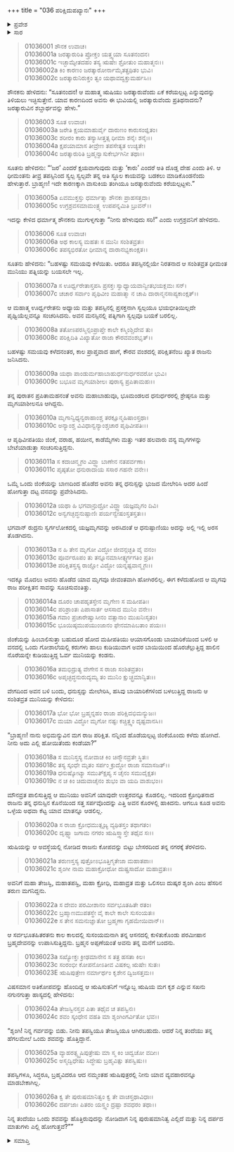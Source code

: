 +++
title = "036 ಪರಿಕ್ಷಿದುಪಖ್ಯಾನಃ"
+++

<details><summary>ಪ್ರವೇಶ</summary>


।।   ಓಂ ಓಂ ನಮೋ ನಾರಾಯಣಾಯ।।   ಶ್ರೀ ವೇದವ್ಯಾಸಾಯ ನಮಃ ।।

ಶ್ರೀ ಕೃಷ್ಣದ್ವೈಪಾಯನ ವೇದವ್ಯಾಸ ವಿರಚಿತ  

**ಶ್ರೀ ಮಹಾಭಾರತ**

**ಆದಿ ಪರ್ವ**

**ಆಸ್ತೀಕ ಪರ್ವ**

**ಅಧ್ಯಾಯ 36**

</details>


<details><summary>ಸಾರ</summary>
“ಜರಾತ್ಕಾರು”ವಿನ ಶಬ್ಧಾರ್ಥ ಮತ್ತು ಅವನ ತಪಸ್ಸು (1-7). ಪರಿಕ್ಷಿತನು ಬೇಟೆಗೆ ಹೋದಾಗ ಜಿಂಕೆಯನ್ನು ಹುಡುಕುತ್ತಾ ಋಷಿಯೋರ್ವನಿಗೆ ಅಪಮಾನಿಸಿದುದು (8-20). ಋಷಿಯ ಮಗನಿಗೆ ಈ ಅಪಮಾನದ ಕುರಿತು ತಿಳಿದುದು (21-26).

</details>



> 01036001 ಶೌನಕ ಉವಾಚ।  
01036001a ಜರತ್ಕಾರುರಿತಿ ಪ್ರೋಕ್ತಂ ಯತ್ತ್ವಯಾ ಸೂತನಂದನ।  
01036001c ಇಚ್ಛಾಮ್ಯೇತದಹಂ ತಸ್ಯ ಋಷೇಃ ಶ್ರೋತುಂ ಮಹಾತ್ಮನಃ।।  
01036002a ಕಿಂ ಕಾರಣಂ ಜರತ್ಕಾರೋರ್ನಾಮೈತತ್ಪ್ರಥಿತಂ ಭುವಿ।  
01036002c ಜರತ್ಕಾರುನಿರುಕ್ತಂ ತ್ವಂ ಯಥಾವದ್ವಕ್ತುಮರ್ಹಸಿ।।

ಶೌನಕನು ಹೇಳಿದನು: “ಸೂತನಂದನ! ಆ ಮಹಾತ್ಮ ಋಷಿಯು ಜರತ್ಕಾರುವೆಂದು ಏಕೆ ಕರೆಯಲ್ಪಟ್ಟ ಎನ್ನುವುದನ್ನು ತಿಳಿಯಲು ಇಚ್ಛಿಸುತ್ತೇನೆ. ಯಾವ ಕಾರಣದಿಂದ ಅವನು ಈ ಭುವಿಯಲ್ಲಿ ಜರತ್ಕಾರುವೆಂದು ಪ್ರತಿಥನಾದನು? ಜರತ್ಕಾರುವಿನ ಶಬ್ದಾರ್ಥವನ್ನು ಹೇಳು.”

> 01036003 ಸೂತ ಉವಾಚ।  
01036003a ಜರೇತಿ ಕ್ಷಯಮಾಹುರ್ವೈ ದಾರುಣಂ ಕಾರುಸಂಜ್ಞಿತಂ।  
01036003c ಶರೀರಂ ಕಾರು ತಸ್ಯಾಸೀತ್ತತ್ಸ ಧೀಮಾ ಶನೈಃ ಶನೈಃ।।  
01036004a ಕ್ಷಪಯಾಮಾಸ ತೀವ್ರೇಣ ತಪಸೇತ್ಯತ ಉಚ್ಯತೇ।  
01036004c ಜರತ್ಕಾರುರಿತಿ ಬ್ರಹ್ಮನ್ವಾಸುಕೇರ್ಭಗಿನೀ ತಥಾ।।

ಸೂತನು ಹೇಳಿದನು: “‘ಜರ’ ಎಂದರೆ ಕ್ಷಯವಾಗುವುದು ಮತ್ತು ‘ಕಾರು’ ಎಂದರೆ ಅತಿ ದೊಡ್ಡ ದೇಹ ಎಂದು ತಿಳಿ. ಆ ಧೀಮಂತನು ತೀವ್ರ ತಪಸ್ಸಿನಿಂದ ಸ್ವಲ್ಪ ಸ್ವಲ್ಪವೇ ತನ್ನ ಅತಿ ಸ್ಥೂಲ ಕಾಯವನ್ನು ಬಡಕಲು ಮಾಡಿಕೊಂಡನೆಂದು ಹೇಳುತ್ತಾರೆ. ಬ್ರಾಹ್ಮಣ! ಇದೇ ಕಾರಣಕ್ಕಾಗಿ ವಾಸುಕಿಯ ತಂಗಿಯೂ ಜರತ್ಕಾರುವೆಂದು ಕರೆಯಲ್ಪಟ್ಟಳು.”

> 01036005a ಏವಮುಕ್ತಸ್ತು ಧರ್ಮಾತ್ಮಾ ಶೌನಕಃ ಪ್ರಾಹಸತ್ತದಾ।  
01036005c ಉಗ್ರಶ್ರವಸಮಾಮಂತ್ರ್ಯ ಉಪಪನ್ನಮಿತಿ ಬ್ರುವನ್।।

ಇದನ್ನು ಕೇಳಿದ ಧರ್ಮಾತ್ಮ ಶೌನಕನು ಮುಗುಳ್ನಗುತ್ತಾ “ನೀನು ಹೇಳುವುದು ಸರಿ!” ಎಂದು ಉಗ್ರಶ್ರವನಿಗೆ ಹೇಳಿದನು.

> 01036006 ಸೂತ ಉವಾಚ।  
01036006a ಅಥ ಕಾಲಸ್ಯ ಮಹತಃ ಸ ಮುನಿಃ ಸಂಶಿತವ್ರತಃ।  
01036006c ತಪಸ್ಯಭಿರತೋ ಧೀಮಾನ್ನ ದಾರಾನಭ್ಯಕಾಂಕ್ಷತ।।

ಸೂತನು ಹೇಳಿದನು: “ಬಹಳಷ್ಟು ಸಮಯವು ಕಳೆಯಿತು. ಆದರೂ ತಪಸ್ಸಿನಲ್ಲಿಯೇ ನಿರತನಾದ ಆ ಸಂಶಿತವ್ರತ ಧೀಮಂತ ಮುನಿಯು ಪತ್ನಿಯನ್ನು ಬಯಸಲೇ ಇಲ್ಲ.

> 01036007a ಸ ಊರ್ಧ್ವರೇತಾಸ್ತಪಸಿ ಪ್ರಸಕ್ತಃ ಸ್ವಾಧ್ಯಾಯವಾನ್ವೀತಭಯಕ್ಲಮಃ ಸನ್।  
01036007c ಚಚಾರ ಸರ್ವಾಂ ಪೃಥಿವೀಂ ಮಹಾತ್ಮಾ ನ ಚಾಪಿ ದಾರಾನ್ಮನಸಾಪ್ಯಕಾಂಕ್ಷತ್।।

ಆ ಮಹಾತ್ಮ ಊರ್ಧ್ವರೇತನು ಅಧ್ಯಾಯ ಮತ್ತು ತಪಸ್ಸಿನಲ್ಲಿ ಪ್ರಸಕ್ತನಾಗಿ ಸ್ವಲ್ಪಯೂ ಭಯಭೀತಿಯಿಲ್ಲದೇ ಪೃಥ್ವಿಯೆಲ್ಲವನ್ನೂ ಸಂಚರಿಸಿದನು. ಅವನ ಮನಸ್ಸಿನಲ್ಲಿ ಪತ್ನಿಗಾಗಿ ಸ್ವಲ್ಪವೂ ಬಯಕೆ ಬರಲಿಲ್ಲ.

> 01036008a ತತೋಽಪರಸ್ಮಿನ್ಸಂಪ್ರಾಪ್ತೇ ಕಾಲೇ ಕಸ್ಮಿಂಶ್ಚಿದೇವ ತು।  
01036008c ಪರಿಕ್ಷಿದಿತಿ ವಿಖ್ಯಾತೋ ರಾಜಾ ಕೌರವವಂಶಭೃತ್।।

ಬಹಳಷ್ಟು ಸಮಯವು ಕಳೆದನಂತರ, ಕಾಲ ಪ್ರಾಪ್ತವಾದ ಹಾಗೆ, ಕೌರವ ವಂಶದಲ್ಲಿ ಪರಿಕ್ಷಿತನೆಂಬ ಖ್ಯಾತ ರಾಜನು ಜನಿಸಿದನು.

> 01036009a ಯಥಾ ಪಾಂಡುರ್ಮಹಾಬಾಹುರ್ಧನುರ್ಧರವರೋ ಭುವಿ।  
01036009c ಬಭೂವ ಮೃಗಯಾಶೀಲಃ ಪುರಾಸ್ಯ ಪ್ರಪಿತಾಮಹಃ।।

ತನ್ನ ಪುರಾತನ ಪ್ರಪಿತಾಮಹನಂತೆ ಅವನು ಮಹಾಬಾಹುವೂ, ಭೂಮಂಡಲದ ಧನುರ್ಧರರಲ್ಲಿ ಶ್ರೇಷ್ಠನೂ ಮತ್ತು ಮೃಗಯಾಶೀಲನೂ ಆಗಿದ್ದನು.

> 01036010a ಮೃಗಾನ್ವಿಧ್ಯನ್ವರಾಹಾಂಶ್ಚ ತರಕ್ಷೂನ್ಮಹಿಷಾಂಸ್ತಥಾ।   
01036010c ಅನ್ಯಾಂಶ್ಚ ವಿವಿಧಾನ್ವನ್ಯಾಂಶ್ಚಚಾರ ಪೃಥಿವೀಪತಿಃ।।

ಆ ಪೃಥಿವೀಪತಿಯು ಜಿಂಕೆ, ವರಾಹ, ಹಯೀನ, ಕಾಡೆಮ್ಮೆಗಳು ಮತ್ತು ಇತರ ಹಲವಾರು ವನ್ಯ ಮೃಗಗಳನ್ನು ಬೇಟೆಯಾಡುತ್ತಾ ಸಂಚರಿಸುತ್ತಿದ್ದನು.

> 01036011a ಸ ಕದಾಚಿನ್ಮೃಗಂ ವಿದ್ಧ್ವಾ ಬಾಣೇನ ನತಪರ್ವಣಾ।  
01036011c ಪೃಷ್ಠತೋ ಧನುರಾದಾಯ ಸಸಾರ ಗಹನೇ ವನೇ।।

ಒಮ್ಮೆ ಒಂದು ಜಿಂಕೆಯನ್ನು ಬಾಣದಿಂದ ಹೊಡೆದ ಅವನು ತನ್ನ ಧನುಸ್ಸನ್ನು ಭುಜದ ಮೇಲೇರಿಸಿ ಅದರ ಹಿಂದೆ ಹೋಗುತ್ತಾ ದಟ್ಟ ವನವನ್ನು ಪ್ರವೇಶಿಸಿದನು.

> 01036012a ಯಥಾ ಹಿ ಭಗವಾನ್ರುದ್ರೋ ವಿದ್ಧ್ವಾ ಯಜ್ಞಮೃಗಂ ದಿವಿ।  
01036012c ಅನ್ವಗಚ್ಛದ್ಧನುಷ್ಪಾಣಿಃ ಪರ್ಯನ್ವೇಷಂಸ್ತತಸ್ತತಃ।।

ಭಗವಾನ್ ರುದ್ರನು ಸ್ವರ್ಗಲೋಕದಲ್ಲಿ ಯಜ್ಞಮೃಗವನ್ನು ಅರಸಿದಂತೆ ಆ ಧನುಷ್ಪಾಣಿಯು ಅದನ್ನು ಅಲ್ಲಿ ಇಲ್ಲಿ ಅರಸ ತೊಡಗಿದನು.

> 01036013a ನ ಹಿ ತೇನ ಮೃಗೋ ವಿದ್ಧೋ ಜೀವನ್ಗಚ್ಛತಿ ವೈ ವನಂ।  
01036013c ಪೂರ್ವರೂಪಂ ತು ತನ್ನೂನಮಾಸೀತ್ಸ್ವರ್ಗಗತಿಂ ಪ್ರತಿ।  
01036013e ಪರಿಕ್ಷಿತಸ್ತಸ್ಯ ರಾಜ್ಞೋ ವಿದ್ಧೋ ಯನ್ನಷ್ಟವಾನ್ಮೃಗಃ।।

ಇದಕ್ಕೂ ಮೊದಲು ಅವನು ಹೊಡೆದ ಯಾವ ಮೃಗವೂ ಜೀವಂತವಾಗಿ ಹೋಗಿರಲಿಲ್ಲ. ಈಗ ಕಳೆದುಹೋದ ಆ ಮೃಗವು ರಾಜ ಪರೀಕ್ಷಿತನ ಸಾವನ್ನು ಸೂಚಿಸುವಂತಿತ್ತು.

> 01036014a ದೂರಂ ಚಾಪಹೃತಸ್ತೇನ ಮೃಗೇಣ ಸ ಮಹೀಪತಿಃ।  
01036014c ಪರಿಶ್ರಾಂತಃ ಪಿಪಾಸಾರ್ತ ಆಸಸಾದ ಮುನಿಂ ವನೇ।।  
01036015a ಗವಾಂ ಪ್ರಚಾರೇಷ್ವಾಸೀನಂ ವತ್ಸಾನಾಂ ಮುಖನಿಃಸೃತಂ।  
01036015c ಭೂಯಿಷ್ಠಮುಪಯುಂಜಾನಂ ಫೇನಮಾಪಿಬತಾಂ ಪಯಃ।।

ಜಿಂಕೆಯನ್ನು ಹಿಂಬಾಲಿಸುತ್ತಾ ಬಹುದೂರ ಹೋದ ಮಹೀಪತಿಯು ಆಯಾಸಗೊಂಡು ಬಾಯಾರಿಕೆಯಿಂದ ಬಳಲಿ ಆ ವನದಲ್ಲಿ ಒಂದು ಗೋಶಾಲೆಯಲ್ಲಿ ಕರುಗಳು ಹಾಲು ಕುಡಿಯುವಾಗ ಅವರ ಬಾಯಿಯಿಂದ ಹೊರಚೆಲ್ಲುತ್ತಿದ್ದ ಹಾಲಿನ ನೊರೆಯನ್ನೇ ಕುಡಿಯುತ್ತಿದ್ದ ಓರ್ವ ಮುನಿಯನ್ನು ಕಂಡನು.

> 01036016a ತಮಭಿದ್ರುತ್ಯ ವೇಗೇನ ಸ ರಾಜಾ ಸಂಶಿತವ್ರತಂ।  
01036016c ಅಪೃಚ್ಛದ್ಧನುರುದ್ಯಮ್ಯ ತಂ ಮುನಿಂ ಕ್ಷುಚ್ಛ್ರಮಾನ್ವಿತಃ।।

ವೇಗದಿಂದ ಅವನ ಬಳಿ ಬಂದು, ಧನುಸ್ಸನ್ನು ಮೇಲೇರಿಸಿ, ಹಸಿವು ಬಾಯಾರಿಕೆಗಳಿಂದ ಬಳಲುತ್ತಿದ್ದ ರಾಜನು ಆ ಸಂಶಿತವ್ರತ ಮುನಿಯನ್ನು ಕೇಳಿದನು:

> 01036017a ಭೋ ಭೋ ಬ್ರಹ್ಮನ್ನಹಂ ರಾಜಾ ಪರಿಕ್ಷಿದಭಿಮನ್ಯುಜಃ।   
01036017c ಮಯಾ ವಿದ್ಧೋ ಮೃಗೋ ನಷ್ಟಃ ಕಚ್ಚಿತ್ತ್ವಂ ದೃಷ್ಟವಾನಸಿ।।

“ಬ್ರಾಹ್ಮಣ! ನಾನು ಅಭಿಮನ್ಯುವಿನ ಮಗ ರಾಜ ಪರಿಕ್ಷಿತ. ನನ್ನಿಂದ ಹೊಡೆಯಲ್ಪಟ್ಟ ಜಿಂಕೆಯೊಂದು ಕಳೆದು ಹೋಗಿದೆ. ನೀನು ಅದು ಎಲ್ಲಿ ಹೋಯಿತೆಂದು ಕಂಡೆಯಾ?”

> 01036018a ಸ ಮುನಿಸ್ತಸ್ಯ ನೋವಾಚ ಕಿಂ ಚಿನ್ಮೌನವ್ರತೇ ಸ್ಥಿತಃ।  
01036018c ತಸ್ಯ ಸ್ಕಂಧೇ ಮೃತಂ ಸರ್ಪಂ ಕ್ರುದ್ಧೋ ರಾಜಾ ಸಮಾಸಜತ್।।  
01036019a ಧನುಷ್ಕೋಟ್ಯಾ ಸಮುತ್ಕ್ಷಿಪ್ಯ ಸ ಚೈನಂ ಸಮುದೈಕ್ಷತ।   
01036019c ನ ಚ ಕಿಂ ಚಿದುವಾಚೈನಂ ಶುಭಂ ವಾ ಯದಿ ವಾಶುಭಂ।।

ಮೌನವ್ರತ ಪಾಲಿಸುತ್ತಿದ್ದ ಆ ಮುನಿಯು ಅವನಿಗೆ ಯಾವುದೇ ಉತ್ತರವನ್ನೂ ಕೊಡಲಿಲ್ಲ. ಇದರಿಂದ ಕ್ರೋಧಿತನಾದ ರಾಜನು ತನ್ನ ಧನುಸ್ಸಿನ ಕೊನೆಯಿಂದ ಸತ್ತ ಸರ್ಪವೊಂದನ್ನು ಎತ್ತಿ ಅವನ ಕೊರಳಲ್ಲಿ ಹಾಕಿದನು. ಆಗಲೂ ಕೂಡ ಅವನು ಒಳ್ಳೆಯ ಅಥವಾ ಕೆಟ್ಟ ಯಾವ ಮಾತನ್ನೂ ಆಡಲಿಲ್ಲ.

> 01036020a ಸ ರಾಜಾ ಕ್ರೋಧಮುತ್ಸೃಜ್ಯ ವ್ಯಥಿತಸ್ತಂ ತಥಾಗತಂ।  
01036020c ದೃಷ್ಟ್ವಾ ಜಗಾಮ ನಗರಂ ಋಷಿಸ್ತ್ವಾಸ್ತೇ ತಥೈವ ಸಃ।।

ಋಷಿಯನ್ನು ಆ ಅವಸ್ಥೆಯಲ್ಲಿ ನೋಡಿದ ರಾಜನು ಕೋಪವನ್ನು ಬಿಟ್ಟು ಬೇಸರದಿಂದ ತನ್ನ ನಗರಕ್ಕೆ ತೆರಳಿದನು.

> 01036021a ತರುಣಸ್ತಸ್ಯ ಪುತ್ರೋಽಭೂತ್ತಿಗ್ಮತೇಜಾ ಮಹಾತಪಾಃ।  
01036021c ಶೃಂಗೀ ನಾಮ ಮಹಾಕ್ರೋಧೋ ದುಷ್ಪ್ರಸಾದೋ ಮಹಾವ್ರತಃ।।

ಅವನಿಗೆ ಮಹಾ ತೇಜಸ್ವಿ, ಮಹಾತಪಸ್ವಿ, ಮಹಾ ಕ್ರೋಧಿ, ಮಹಾವ್ರತ ಮತ್ತು ಒಲಿಸಲು ದುಷ್ಕರ ಶೃಂಗಿ ಎಂಬ ಹೆಸರಿನ ತರುಣ ಮಗನಿದ್ದನು.

> 01036022a ಸ ದೇವಂ ಪರಮೀಶಾನಂ ಸರ್ವಭೂತಹಿತೇ ರತಂ।  
01036022c ಬ್ರಹ್ಮಾಣಮುಪತಸ್ಥೇ ವೈ ಕಾಲೇ ಕಾಲೇ ಸುಸಂಯತಃ।  
01036022e ಸ ತೇನ ಸಮನುಜ್ಞಾತೋ ಬ್ರಹ್ಮಣಾ ಗೃಹಮೇಯಿವಾನ್।।

ಆ ಸರ್ವಭೂತಹಿತರತನು ಕಾಲ ಕಾಲದಲ್ಲಿ ಸುಸಂಯಮನಾಗಿ ತನ್ನ ಆಸನದಲ್ಲಿ ಕುಳಿತುಕೊಂಡು ಪರಮೀಷಾನ ಬ್ರಹ್ಮದೇವನನ್ನು ಉಪಾಸಿಸುತ್ತಿದ್ದನು. ಬ್ರಹ್ಮನ ಅಪ್ಪಣೆಯಂತೆ ಅವನು ತನ್ನ ಮನೆಗೆ ಬಂದನು.

> 01036023a ಸಖ್ಯೋಕ್ತಃ ಕ್ರೀಢಮಾನೇನ ಸ ತತ್ರ ಹಸತಾ ಕಿಲ।  
01036023c ಸಂರಂಭೀ ಕೋಪನೋಽತೀವ ವಿಷಕಲ್ಪ ಋಷೇಃ ಸುತಃ।  
01036023E ಋಷಿಪುತ್ರೇಣ ನರ್ಮಾರ್ಥಂ ಕೃಶೇನ ದ್ವಿಜಸತ್ತಮ।।

ವಿಷಸಮಾನ ಅತಿಕೋಪವನ್ನು ಹೊಂದಿದ್ದ ಆ ಋಷಿಸುತನಿಗೆ ಇನ್ನೊಬ್ಬ ಋಷಿಯ ಮಗ ಕೃಶ ಎನ್ನುವ ಸಖನು ನಗುನಗುತ್ತಾ ಹಾಸ್ಯದಲ್ಲಿ ಹೇಳಿದನು:

> 01036024a ತೇಜಸ್ವಿನಸ್ತವ ಪಿತಾ ತಥೈವ ಚ ತಪಸ್ವಿನಃ।  
01036024c ಶವಂ ಸ್ಕಂಧೇನ ವಹತಿ ಮಾ ಶೃಂಗಿಂಗರ್ವಿತೋ ಭವ।।

“ಶೃಂಗಿ! ನಿನ್ನ ಗರ್ವವನ್ನು ಬಿಡು. ನೀನು ತಪಸ್ವಿಯೂ ತೇಜಸ್ವಿಯೂ ಆಗಿರಬಹುದು.  ಆದರೆ ನಿನ್ನ ತಂದೆಯು ತನ್ನ ಹೆಗಲಮೇಲೆ ಒಂದು ಶವವನ್ನು ಹೊತ್ತಿದ್ದಾನೆ.

> 01036025a ವ್ಯಾಹರತ್ಸ್ವೃಷಿಪುತ್ರೇಷು ಮಾ ಸ್ಮ ಕಿಂ ಚಿದ್ವಚೋ ವದೀಃ।  
01036025c ಅಸ್ಮದ್ವಿಧೇಷು ಸಿದ್ಧೇಷು ಬ್ರಹ್ಮವಿತ್ಸು ತಪಸ್ವಿಷು।।

ತಪಸ್ವಿಗಳೂ, ಸಿದ್ಧರೂ, ಬ್ರಹ್ಮವಿದರೂ ಆದ ನಮ್ಮಂತಹ ಋಷಿಪುತ್ರರಲ್ಲಿ ನೀನು ಯಾವ ವ್ಯವಹಾರವನ್ನೂ ಮಾಡಬೇಕಾಗಿಲ್ಲ.

> 01036026a ಕ್ವ ತೇ ಪುರುಷಮಾನಿತ್ವಂ ಕ್ವ ತೇ ವಾಚಸ್ತಥಾವಿಧಾಃ।   
01036026c ದರ್ಪಜಾಃ ಪಿತರಂ ಯಸ್ತ್ವಂ ದ್ರಷ್ಟಾ ಶವಧರಂ ತಥಾ।।

ನಿನ್ನ ತಂದೆಯು ಒಂದು ಶವವನ್ನು ಹೊತ್ತಿರುವುದನ್ನು ನೋಡಿದಾಗ ನಿನ್ನ ಪುರುಷಮಾನಿತ್ವ ಎಲ್ಲಿದೆ ಮತ್ತು ನಿನ್ನ ದರ್ಪದ ಮಾತುಗಳು ಎಲ್ಲಿ ಹೋಗುತ್ತವೆ?””


<details><summary>ಸಮಾಪ್ತಿ</summary>

ಇತಿ ಶ್ರೀ ಮಹಾಭಾರತೇ ಆದಿಪರ್ವಣಿ ಆಸ್ತೀಕಪರ್ವಣಿ ಪರಿಕ್ಷಿದುಪಖ್ಯಾನೇ ಷಟ್‌ತ್ರಿಂಶೋಽಧ್ಯಾಯಃ।  
ಇದು ಶ್ರೀ ಮಹಾಭಾರತದಲ್ಲಿ ಆದಿಪರ್ವದಲ್ಲಿ ಆಸ್ತೀಕಪರ್ವದಲ್ಲಿ ಪರಿಕ್ಷಿದುಪಖ್ಯಾನ ಎನ್ನುವ ಮೂವತ್ತಾರನೆಯ ಅಧ್ಯಾಯವು.

</details>
